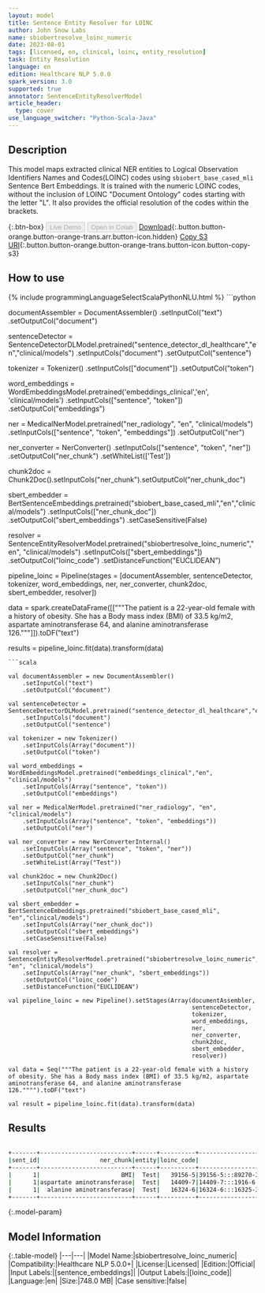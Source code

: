 ```yaml
---
layout: model
title: Sentence Entity Resolver for LOINC
author: John Snow Labs
name: sbiobertresolve_loinc_numeric
date: 2023-08-01
tags: [licensed, en, clinical, loinc, entity_resolution]
task: Entity Resolution
language: en
edition: Healthcare NLP 5.0.0
spark_version: 3.0
supported: true
annotator: SentenceEntityResolverModel
article_header:
  type: cover
use_language_switcher: "Python-Scala-Java"
---
```


## Description

This model maps extracted clinical NER entities to Logical Observation Identifiers Names and Codes(LOINC) codes using `sbiobert_base_cased_mli` Sentence Bert Embeddings. It is trained with the numeric LOINC codes, without the inclusion of LOINC "Document Ontology" codes starting with the letter "L". It also provides the official resolution of the codes within the brackets.

{:.btn-box}
<button class="button button-orange" disabled>Live Demo</button>
<button class="button button-orange" disabled>Open in Colab</button>
[Download](https://s3.amazonaws.com/auxdata.johnsnowlabs.com/clinical/models/sbiobertresolve_loinc_numeric_en_5.0.0_3.0_1690915458686.zip){:.button.button-orange.button-orange-trans.arr.button-icon.hidden}
[Copy S3 URI](s3://auxdata.johnsnowlabs.com/clinical/models/sbiobertresolve_loinc_numeric_en_5.0.0_3.0_1690915458686.zip){:.button.button-orange.button-orange-trans.button-icon.button-copy-s3}

## How to use



<div class="tabs-box" markdown="1">
{% include programmingLanguageSelectScalaPythonNLU.html %}
```python

documentAssembler = DocumentAssembler()    .setInputCol("text")    .setOutputCol("document")

sentenceDetector = SentenceDetectorDLModel.pretrained("sentence_detector_dl_healthcare","en","clinical/models")    .setInputCols("document")    .setOutputCol("sentence")

tokenizer = Tokenizer()     .setInputCols(["document"])     .setOutputCol("token")

word_embeddings = WordEmbeddingsModel.pretrained('embeddings_clinical','en', 'clinical/models')    .setInputCols(["sentence", "token"])    .setOutputCol("embeddings")

ner = MedicalNerModel.pretrained("ner_radiology", "en", "clinical/models")     .setInputCols(["sentence", "token", "embeddings"])     .setOutputCol("ner")

ner_converter = NerConverter()     .setInputCols(["sentence", "token", "ner"])     .setOutputCol("ner_chunk")    .setWhiteList(['Test'])

chunk2doc = Chunk2Doc().setInputCols("ner_chunk").setOutputCol("ner_chunk_doc")

sbert_embedder = BertSentenceEmbeddings.pretrained("sbiobert_base_cased_mli","en","clinical/models")    .setInputCols(["ner_chunk_doc"])    .setOutputCol("sbert_embeddings")    .setCaseSensitive(False)

resolver = SentenceEntityResolverModel.pretrained("sbiobertresolve_loinc_numeric","en", "clinical/models")     .setInputCols(["sbert_embeddings"])     .setOutputCol("loinc_code")    .setDistanceFunction("EUCLIDEAN")

pipeline_loinc = Pipeline(stages = [documentAssembler, sentenceDetector, tokenizer, word_embeddings, ner, ner_converter, chunk2doc, sbert_embedder, resolver])

data = spark.createDataFrame([["""The patient is a 22-year-old female with a history of obesity. She has a Body mass index (BMI) of 33.5 kg/m2, aspartate aminotransferase 64, and alanine aminotransferase 126."""]]).toDF("text")

results = pipeline_loinc.fit(data).transform(data)

```
```scala

val documentAssembler = new DocumentAssembler()
    .setInputCol("text")
    .setOutputCol("document")
    
val sentenceDetector = SentenceDetectorDLModel.pretrained("sentence_detector_dl_healthcare","en","clinical/models")
    .setInputCols("document")
    .setOutputCol("sentence")
    
val tokenizer = new Tokenizer() 
    .setInputCols(Array("document"))
    .setOutputCol("token")
    
val word_embeddings = WordEmbeddingsModel.pretrained("embeddings_clinical","en", "clinical/models")
    .setInputCols(Array("sentence", "token"))
    .setOutputCol("embeddings")
    
val ner = MedicalNerModel.pretrained("ner_radiology", "en", "clinical/models") 
    .setInputCols(Array("sentence", "token", "embeddings")) 
    .setOutputCol("ner")
    
val ner_converter = new NerConverterInternal() 
    .setInputCols(Array("sentence", "token", "ner")) 
    .setOutputCol("ner_chunk")
    .setWhiteList(Array("Test"))
    
val chunk2doc = new Chunk2Doc() 
    .setInputCols("ner_chunk") 
    .setOutputCol("ner_chunk_doc")
    
val sbert_embedder = BertSentenceEmbeddings.pretrained("sbiobert_base_cased_mli", "en","clinical/models")
    .setInputCols(Array("ner_chunk_doc"))
    .setOutputCol("sbert_embeddings")
    .setCaseSensitive(False)
    
val resolver = SentenceEntityResolverModel.pretrained("sbiobertresolve_loinc_numeric", "en", "clinical/models") 
    .setInputCols(Array("ner_chunk", "sbert_embeddings")) 
    .setOutputCol("loinc_code")
    .setDistanceFunction("EUCLIDEAN")
    
val pipeline_loinc = new Pipeline().setStages(Array(documentAssembler, 
                                                    sentenceDetector,
                                                    tokenizer,
                                                    word_embeddings,
                                                    ner,
                                                    ner_converter,
                                                    chunk2doc,
                                                    sbert_embedder,
                                                    resolver))
                                                    
val data = Seq("""The patient is a 22-year-old female with a history of obesity. She has a Body mass index (BMI) of 33.5 kg/m2, aspartate aminotransferase 64, and alanine aminotransferase 126."""").toDF("text")

val result = pipeline_loinc.fit(data).transform(data)

```
</div>

## Results

```bash

+-------+--------------------------+------+----------+----------------------------------------------------------------------------------------------------+----------------------------------------------------------------------------------------------------+
|sent_id|                 ner_chunk|entity|loinc_code|                                                                                           all_codes|                                                                                         resolutions|
+-------+--------------------------+------+----------+----------------------------------------------------------------------------------------------------+----------------------------------------------------------------------------------------------------+
|      1|                       BMI|  Test|   39156-5|39156-5:::89270-3:::100847-3:::8277-6:::3140-1:::914-2:::37219-3:::11895-0:::30201-8:::3139-3:::2...|BMI [Body mass index]:::BMI Est [Body mass index]:::BldA [Gas & ammonia panel]:::BSA [Body surfac...|
|      1|aspartate aminotransferase|  Test|   14409-7|14409-7:::1916-6:::16324-6:::16325-3:::43822-6:::1919-0:::3082-5:::2325-9:::100739-2:::1918-2:::5...|Aspartate aminotransferase [Aspartate aminotransferase]:::Aspartate aminotransferase/Alanine amin...|
|      1|  alanine aminotransferase|  Test|   16324-6|16324-6:::16325-3:::1916-6:::14409-7:::59245-1:::25302-1:::100738-4:::1740-0:::1742-6:::43822-6::...|Alanine aminotransferase [Alanine aminotransferase]:::Alanine aminotransferase/Aspartate aminotra...|
+-------+--------------------------+------+----------+----------------------------------------------------------------------------------------------------+----------------------------------------------------------------------------------------------------+

```

{:.model-param}
## Model Information

{:.table-model}
|---|---|
|Model Name:|sbiobertresolve_loinc_numeric|
|Compatibility:|Healthcare NLP 5.0.0+|
|License:|Licensed|
|Edition:|Official|
|Input Labels:|[sentence_embeddings]|
|Output Labels:|[loinc_code]|
|Language:|en|
|Size:|748.0 MB|
|Case sensitive:|false|